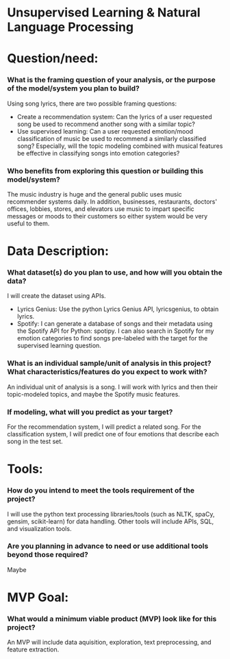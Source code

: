 # Unsupervised Learning & Natural Language Processing

# Question/need:

### What is the framing question of your analysis, or the purpose of the model/system you plan to build?

Using song lyrics, there are two possible framing questions:
- Create a recommendation system: Can the lyrics of a user requested song be used to recommend another song with a similar topic?
- Use supervised learning: Can a user requested emotion/mood classification of music be used to recommend a similarly classified song? Especially, will the topic modeling combined with musical features be effective in classifying songs into emotion categories?

### Who benefits from exploring this question or building this model/system?

The music industry is huge and the general public uses music recommender systems daily. In addition, businesses, restaurants, doctors' offices, lobbies, stores, and elevators use music to impart specific messages or moods to their customers so either system would be very useful to them.

# Data Description:

### What dataset(s) do you plan to use, and how will you obtain the data?

I will create the dataset using APIs. 

- Lyrics Genius: Use the python Lyrics Genius API, lyricsgenius, to obtain lyrics.
- Spotify: I can generate a database of songs and their metadata using the Spotify API for Python: spotipy. I can also search in Spotify for my emotion categories to find songs pre-labeled with the target for the supervised learning question.

### What is an individual sample/unit of analysis in this project? What characteristics/features do you expect to work with?

An individual unit of analysis is a song. I will work with lyrics and then their topic-modeled topics, and maybe the Spotify music features.

### If modeling, what will you predict as your target?

For the recommendation system, I will predict a related song. For the classification system, I will predict one of four emotions that describe each song in the test set.

# Tools:

### How do you intend to meet the tools requirement of the project?

I will use the python text processing libraries/tools (such as NLTK, spaCy, gensim, scikit-learn) for data handling. Other tools will include APIs, SQL, and visualization tools.

### Are you planning in advance to need or use additional tools beyond those required?

Maybe

# MVP Goal:

### What would a minimum viable product (MVP) look like for this project?

An MVP will include data aquisition, exploration, text preprocessing, and feature extraction.

